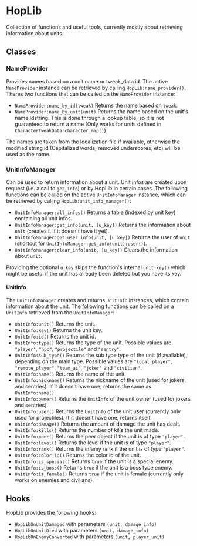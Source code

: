 # HopLib

Collection of functions and useful tools, currently mostly about retrieving information about units.

## Classes

### NameProvider

Provides names based on a unit name or tweak_data id. The active ``NameProvider`` instance can be retrieved by calling ``HopLib:name_provider()``. Theres two functions that can be called on the ``NameProvider`` instance:

- ``NameProvider:name_by_id(tweak)`` Returns the name based on ``tweak``.
- ``NameProvider:name_by_unit(unit)`` Returns the name based on the unit's name Idstring. This is done through a lookup table, so it is not guaranteed to return a name (Only works for units defined in ``CharacterTweakData:character_map()``).

The names are taken from the localization file if available, otherwise the modified string id (Capitalized words, removed underscores, etc) will be used as the name.

### UnitInfoManager

Can be used to return information about a unit. Unit infos are created upon request (i.e. a call to ``get_info``) or by HopLib in certain cases. The following functions can be called on the active ``UnitInfoManager`` instance, which can be retrieved by calling ``HopLib:unit_info_manager()``:

- ``UnitInfoManager:all_infos()`` Returns a table (indexed by unit key) containing all unit infos.
- ``UnitInfoManager:get_info(unit, [u_key])`` Returns the information about ``unit`` (creates it if it doesn't have it yet).
- ``UnitInfoManager:get_user_info(unit, [u_key])`` Returns the user of ``unit`` (shortcut for ``UnitInfoManager:get_info(unit):user()``).
- ``UnitInfoManager:clear_info(unit, [u_key])`` Clears the information about ``unit``.

Providing the optional ``u_key`` skips the function's internal ``unit:key()`` which might be useful if the unit has already been deleted but you have its key.

#### UnitInfo

The ``UnitInfoManager`` creates and returns ``UnitInfo`` instances, which contain information about the unit. The following functions can be called on a ``UnitInfo`` retrieved from the ``UnitInfoManager``:

- ``UnitInfo:unit()`` Returns the unit.
- ``UnitInfo:key()`` Returns the unit key.
- ``UnitInfo:id()`` Returns the unit id.
- ``UnitInfo:type()`` Returns the type of the unit. Possible values are ``"player"``, ``"npc"``, ``"projectile"`` and ``"sentry"``.
- ``UnitInfo:sub_type()`` Returns the sub type type of the unit (if available), depending on the main type. Possible values are ``"local_player"``, ``"remote_player"``, ``"team_ai"``, ``"joker"`` and ``"civilian"``.
- ``UnitInfo:name()`` Returns the name of the unit.
- ``UnitInfo:nickname()`` Returns the nickname of the unit (used for jokers and sentries). If it doesn't have one, returns the same as ``UnitInfo:name()``.
- ``UnitInfo:owner()`` Returns the ``UnitInfo`` of the unit owner (used for jokers and sentries).
- ``UnitInfo:user()`` Returns the ``UnitInfo`` of the unit user (currently only used for projectiles). If it doesn't have one, returns itself.
- ``UnitInfo:damage()`` Returns the amount of damage the unit has dealt.
- ``UnitInfo:kills()`` Returns the number of kills the unit made.
- ``UnitInfo:peer()`` Returns the peer object if the unit is of type ``"player"``.
- ``UnitInfo:level()`` Returns the level if the unit is of type ``"player"``.
- ``UnitInfo:rank()`` Returns the infamy rank if the unit is of type ``"player"``.
- ``UnitInfo:color_id()`` Returns the color id of the unit.
- ``UnitInfo:is_special()`` Returns ``true`` if the unit is a special enemy.
- ``UnitInfo:is_boss()`` Returns ``true`` if the unit is a boss type enemy.
- ``UnitInfo:is_female()`` Returns ``true`` if the unit is female (currently only works on enemies and civilians).

## Hooks

HopLib provides the following hooks:

- ``HopLibOnUnitDamaged`` with parameters ``(unit, damage_info)``
- ``HopLibOnUnitDied`` with parameters ``(unit, damage_info)``
- ``HopLibOnEnemyConverted`` with parameters ``(unit, player_unit)``